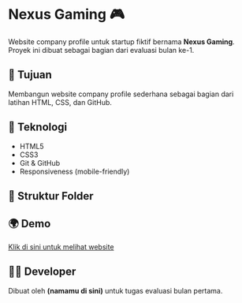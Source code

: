 # Nexus Gaming 🎮

Website company profile untuk startup fiktif bernama **Nexus Gaming**.  
Proyek ini dibuat sebagai bagian dari evaluasi bulan ke-1.

## 🎯 Tujuan
Membangun website company profile sederhana sebagai bagian dari latihan HTML, CSS, dan GitHub.

## 🔧 Teknologi
- HTML5
- CSS3
- Git & GitHub
- Responsiveness (mobile-friendly)

## 📂 Struktur Folder

## 🌍 Demo
[Klik di sini untuk melihat website](https://username.github.io/nexus-gaming/)

## 👨‍💻 Developer
Dibuat oleh **(namamu di sini)** untuk tugas evaluasi bulan pertama.
